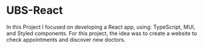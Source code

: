 # UBS-React

In this Project I focused on developing a React app, using: TypeScript, MUI, and Styled components. 
For this project, the idea was to create a website to check appointments and discover new doctors.
